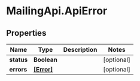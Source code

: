 # MailingApi.ApiError

## Properties

Name | Type | Description | Notes
------------ | ------------- | ------------- | -------------
**status** | **Boolean** |  | [optional] 
**errors** | [**[Error]**](Error.md) |  | [optional] 


